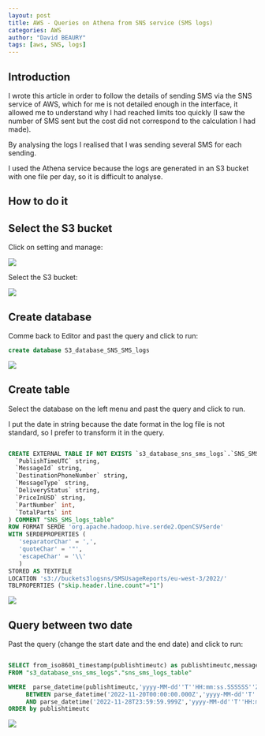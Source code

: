 ```yaml
---
layout: post
title: AWS - Queries on Athena from SNS service (SMS logs)
categories: AWS
author: "David BEAURY"
tags: [aws, SNS, logs] 
---
```

## Introduction
I wrote this article in order to follow the details of sending SMS via the SNS service of AWS, which for me is not detailed enough in the interface, it allowed me to understand why I had reached limits too quickly (I saw the number of SMS sent but the cost did not correspond to the calculation I had made). 

By analysing the logs I realised that I was sending several SMS for each sending.

I used the Athena service because the logs are generated in an S3 bucket with one file per day, so it is difficult to analyse. 

## How to do it

## Select the S3 bucket

Click on setting and manage:

<img src="https://cloud-davb.github.io/devops/images/post/2022-11-29-AWS-Queries-on-Athena-SNS-SMS-image1.png">

Select the S3 bucket:

<img src="https://cloud-davb.github.io/devops/images/post/2022-11-29-AWS-Queries-on-Athena-SNS-SMS-image2.png">

## Create database

Comme back to Editor and past the query and click to run:

```sql
create database S3_database_SNS_SMS_logs
```

<img src="https://cloud-davb.github.io/devops/images/post/2022-11-29-AWS-Queries-on-Athena-SNS-SMS-image3.png">

## Create table

Select the database on the left menu and past the query and click to run.

I put the date in string because the date format in the log file is not standard, so I prefer to transform it in the query.

```sql

CREATE EXTERNAL TABLE IF NOT EXISTS `s3_database_sns_sms_logs`.`SNS_SMS_logs_table` (
  `PublishTimeUTC` string,
  `MessageId` string,
  `DestinationPhoneNumber` string,
  `MessageType` string,
  `DeliveryStatus` string,
  `PriceInUSD` string,
  `PartNumber` int,
  `TotalParts` int
) COMMENT "SNS_SMS_logs_table"
ROW FORMAT SERDE 'org.apache.hadoop.hive.serde2.OpenCSVSerde'
WITH SERDEPROPERTIES (
   'separatorChar' = ',',
   'quoteChar' = '"',
   'escapeChar' = '\\'
   )
STORED AS TEXTFILE
LOCATION 's3://buckets3logsns/SMSUsageReports/eu-west-3/2022/'
TBLPROPERTIES ("skip.header.line.count"="1")
```
<img src="https://cloud-davb.github.io/devops/images/post/2022-11-29-AWS-Queries-on-Athena-SNS-SMS-image4.png">

## Query between two date

Past the query (change the start date and the end date) and click to run:

```SQL

SELECT from_iso8601_timestamp(publishtimeutc) as publishtimeutc,messageid,MessageType,DeliveryStatus,PriceInUSD,PartNumber,TotalParts
FROM "s3_database_sns_sms_logs"."sns_sms_logs_table"

WHERE  parse_datetime(publishtimeutc,'yyyy-MM-dd''T''HH:mm:ss.SSSSSS''Z') 
     BETWEEN parse_datetime('2022-11-20T00:00:00.000Z','yyyy-MM-dd''T''HH:mm:ss.SSSSSS''Z') 
     AND parse_datetime('2022-11-28T23:59:59.999Z','yyyy-MM-dd''T''HH:mm:ss.SSSSSS''Z')
ORDER by publishtimeutc  

````
<img src="https://cloud-davb.github.io/devops/images/post/2022-11-29-AWS-Queries-on-Athena-SNS-SMS-image5.png">
